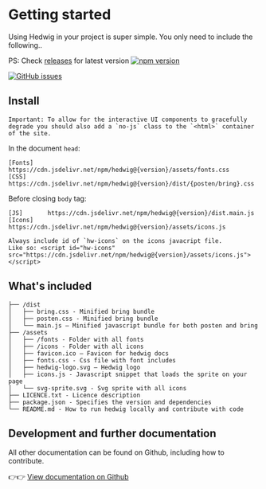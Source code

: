 # Getting started

Using Hedwig in your project is super simple. You only need to include the following..

PS: Check [releases](https://www.npmjs.com/package/@posten/hedwig) for latest version
[![npm version](https://badge.fury.io/js/%40posten%2Fhedwig.svg)](https://badge.fury.io/js/%40posten%2Fhedwig)

[![GitHub issues](https://img.shields.io/github/issues/bring/hedwig.svg?style=flat-square)](https://github.com/bring/hedwig/issues)

## Install

```hint
Important: To allow for the interactive UI components to gracefully degrade you should also add a `no-js` class to the `<html>` container of the site.
```

In the document `head`:

```
[Fonts]    https://cdn.jsdelivr.net/npm/hedwig@{version}/assets/fonts.css
[CSS]      https://cdn.jsdelivr.net/npm/hedwig@{version}/dist/{posten/bring}.css
```

Before closing `body` tag:

```
[JS]       https://cdn.jsdelivr.net/npm/hedwig@{version}/dist.main.js
[Icons]    https://cdn.jsdelivr.net/npm/hedwig@{version}/assets/icons.js
```

```hint
Always include id of `hw-icons` on the icons javacript file.
Like so: <script id="hw-icons" src="https://cdn.jsdelivr.net/npm/hedwig@{version}/assets/icons.js"></script>
```

## What's included

```
├── /dist
│   ├── bring.css - Minified bring bundle
│   ├── posten.css - Minified bring bundle
│   └── main.js – Minified javascript bundle for both posten and bring
├── /assets
│   ├── /fonts - Folder with all fonts
│   ├── /icons - Folder with all icons
│   ├── favicon.ico – Favicon for hedwig docs
│   ├── fonts.css - Css file with font includes
│   ├── hedwig-logo.svg – Hedwig logo
│   ├── icons.js - Javascript snippet that loads the sprite on your page
│   └── svg-sprite.svg - Svg sprite with all icons
├── LICENCE.txt - Licence description
├── package.json - Specifies the version and dependencies
└── README.md - How to run hedwig locally and contribute with code
```

## Development and further documentation

All other documentation can be found on Github, including how to contribute.

👉👉 [View documentation on Github](https://github.com/bring/hedwig)
